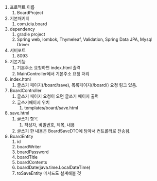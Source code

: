 1. 프로젝트 이름
    1. BoardProject
2. 기본패키지
    1. com.icia.board
3. dependency
    1. gradle project
    2. Spring web, lombok, Thymeleaf, Validation, Spring Data JPA, Mysql Driver
4. 서버포트
    1. 8093
5. 기본기능
    1. 기본주소 요청하면 index.html 출력
    2. MainController에서 기본주소 요청 처리
6. index.html
    1. 글쓰기 페이지(/board/save), 목록페이지(/board/) 요청 링크 있음.
7. BoardController
    1. 글쓰기 페이지 요청이 오면 글쓰기 페이지 출력
    2. 글쓰기페이지 위치
        1. templates/board/save.html
8. save.html
    1. 글쓰기 항목
        1. 작성자, 비밀번호, 제목, 내용
    2. 글쓰기 한 내용은 BoardSaveDTO에 담아서 컨트롤러로 전송됨.
9. BoardEntity
    1. id
    2. boardWriter
    3. boardPassword
    4. boardTitle
    5. boardContents
    6. boardDate(java.time.LocalDateTime)
    7. toSaveEntity 메서드도 설계해볼 것
